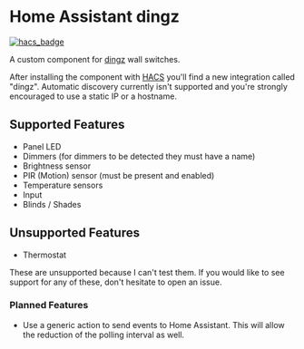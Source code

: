 # Home Assistant dingz

[![hacs_badge](https://img.shields.io/badge/HACS-Custom-orange.svg)](https://hacs.xyz/docs/faq/custom_repositories)

A custom component for [dingz](https://www.dingz.ch/) wall switches.

After installing the component with [HACS](https://hacs.xyz) you'll find a new integration called "dingz".
Automatic discovery currently isn't supported and you're strongly encouraged to use a static IP or a hostname.

## Supported Features

- Panel LED
- Dimmers (for dimmers to be detected they must have a name)
- Brightness sensor
- PIR (Motion) sensor (must be present and enabled)
- Temperature sensors
- Input
- Blinds / Shades

## Unsupported Features

- Thermostat

These are unsupported because I can't test them.
If you would like to see support for any of these, don't hesitate to open an issue.

### Planned Features

- Use a generic action to send events to Home Assistant. This will allow the reduction of the polling interval as well.
